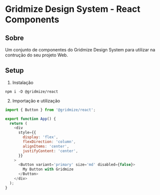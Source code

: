 # Gridmize Design System - React Components

## Sobre

Um conjunto de componentes do Gridmize Design System para utilizar na contrução do seu projeto Web.

## Setup

1. Instalação

```
npm i -D @gridmize/react
```

2. Importação e utilização

```javascript
import { Button } from '@gridmize/react';

export function App() {
  return (
    <div
      style={{
        display: 'flex',
        flexDirection: 'column',
        alignItems: 'center',
        justifyContent: 'center',
      }}
    >
      <Button variant='primary' size='md' disabled={false}>
        My Button with Gridmize
      </Button>
    </div>
  );
}
```
